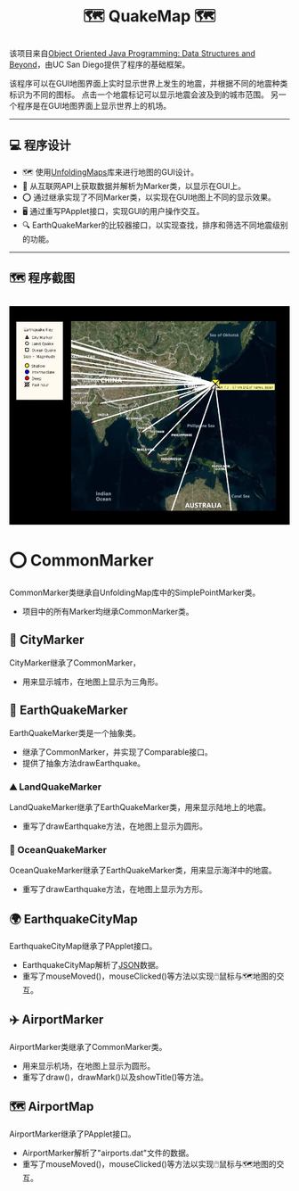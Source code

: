 <h1><p align="center"> 🗺️ QuakeMap 🗺️ </p></h1>

该项目来自[Object Oriented Java Programming: Data Structures and Beyond](https://www.coursera.org/specializations/java-object-oriented#courses)，由UC San Diego提供了程序的基础框架。   

该程序可以在GUI地图界面上实时显示世界上发生的地震，并根据不同的地震种类标识为不同的图标。
点击一个地震标记可以显示地震会波及到的城市范围。
另一个程序是在GUI地图界面上显示世界上的机场。



---

## 💻 程序设计
- 🗺️ 使用[UnfoldingMaps](http://unfoldingmaps.org)库来进行地图的GUI设计。
- 📖 从互联网API上获取数据并解析为Marker类，以显示在GUI上。
- ⭕️ 通过继承实现了不同Marker类，以实现在GUI地图上不同的显示效果。
- 🖥️ 通过重写PApplet接口，实现GUI的用户操作交互。
- 🔍 EarthQuakeMarker的比较器接口，以实现查找，排序和筛选不同地震级别的功能。

---

## 🗺️ 程序截图
![](https://github.com/xuanhe95/QuakeMap/blob/main/JapanQuake.jpeg?raw=true)
---

# ⭕️ CommonMarker
CommonMarker类继承自UnfoldingMap库中的SimplePointMarker类。
- 项目中的所有Marker均继承CommonMarker类。
## 🌆 CityMarker
CityMarker继承了CommonMarker，
- 用来显示城市，在地图上显示为三角形。
## 🫨 EarthQuakeMarker
EarthQuakeMarker类是一个抽象类。
- 继承了CommonMarker，并实现了Comparable接口。
- 提供了抽象方法drawEarthquake。
### ⛰️ LandQuakeMarker
LandQuakeMarker继承了EarthQuakeMarker类，用来显示陆地上的地震。
- 重写了drawEarthquake方法，在地图上显示为圆形。
### 🌊 OceanQuakeMarker
OceanQuakeMarker继承了EarthQuakeMarker类，用来显示海洋中的地震。
- 重写了drawEarthquake方法，在地图上显示为方形。
## 🌍 EarthquakeCityMap
EarthquakeCityMap继承了PApplet接口。
- EarthquakeCityMap解析了[JSON](https://earthquake.usgs.gov/earthquakes/feed/v1.0/summary/2.5_week.atom)数据。
- 重写了mouseMoved()，mouseClicked()等方法以实现🖱️鼠标与🗺️地图的交互。
## ✈️ AirportMarker
AirportMarker类继承了CommonMarker类。
- 用来显示机场，在地图上显示为圆形。
- 重写了draw()，drawMark()以及showTitle()等方法。
## 🗺 AirportMap
AirportMarker继承了PApplet接口。
- AirportMarker解析了"airports.dat"文件的数据。
- 重写了mouseMoved()，mouseClicked()等方法以实现🖱️鼠标与🗺️地图的交互。
